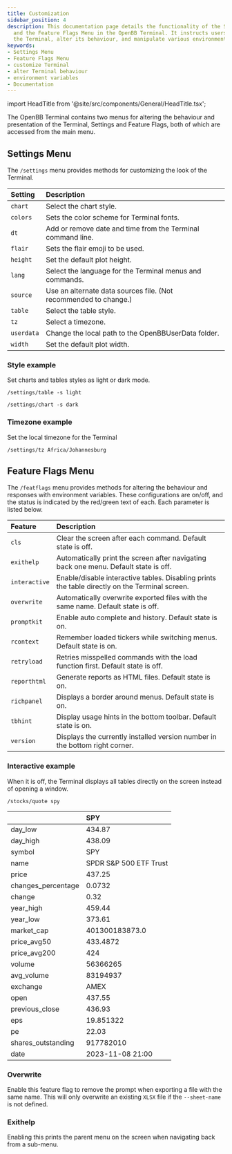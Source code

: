 ```yaml
---
title: Customization
sidebar_position: 4
description: This documentation page details the functionality of the Settings Menu
  and the Feature Flags Menu in the OpenBB Terminal. It instructs users how to customize
  the Terminal, alter its behaviour, and manipulate various environment variables.
keywords:
- Settings Menu
- Feature Flags Menu
- customize Terminal
- alter Terminal behaviour
- environment variables
- Documentation
---
```


import HeadTitle from '@site/src/components/General/HeadTitle.tsx';

<HeadTitle title="Customization - Overview - Usage | OpenBB Terminal Docs" />
The OpenBB Terminal contains two menus for altering the behaviour and presentation of the Terminal, Settings and Feature Flags, both of which are accessed from the main menu.
<br/>


## Settings Menu

The `/settings` menu provides methods for customizing the look of the Terminal.

| Setting        |                                                      Description |
| :-----------   | :--------------------------------------------------------------- |
| `chart`        |                                          Select the chart style. |
| `colors`       |                        Sets the color scheme for Terminal fonts. |
| `dt`           |      Add or remove date and time from the Terminal command line. |
| `flair`        |                                 Sets the flair emoji to be used. |
| `height`       |                                     Set the default plot height. |
| `lang`         |         Select the language for the Terminal menus and commands. |
| `source`       | Use an alternate data sources file. (Not recommended to change.) |
| `table`        |                                          Select the table style. |
| `tz`           |                                               Select a timezone. |
| `userdata`     |              Change the local path to the OpenBBUserData folder. |
| `width`        |                                      Set the default plot width. |

### Style example

Set charts and tables styles as light or dark mode.

```console
/settings/table -s light
```

```console
/settings/chart -s dark
```

### Timezone example

Set the local timezone for the Terminal

```console
/settings/tz Africa/Johannesburg
```

## Feature Flags Menu

The `/featflags` menu provides methods for altering the behaviour and responses with environment variables. These configurations are on/off, and the status is indicated by the red/green text of each.  Each parameter is listed below.

|  Feature       |                                                                                     Description |
| :-----------   | :---------------------------------------------------------------------------------------------- |
| `cls`          |                                     Clear the screen after each command.  Default state is off. |
| `exithelp`     |           Automatically print the screen after navigating back one menu.  Default state is off. |
| `interactive`  | Enable/disable interactive tables.  Disabling prints the table directly on the Terminal screen. |
| `overwrite`    |               Automatically overwrite exported files with the same name.  Default state is off. |
| `promptkit`    |                                         Enable auto complete and history.  Default state is on. |
| `rcontext`     |                            Remember loaded tickers while switching menus.  Default state is on. |
| `retryload`    |                Retries misspelled commands with the load function first.  Default state is off. |
| `reporthtml`   |                                           Generate reports as HTML files.  Default state is on. |
| `richpanel`    |                                           Displays a border around menus.  Default state is on. |
| `tbhint`       |                                Display usage hints in the bottom toolbar.  Default state is on. |
| `version`      |                     Displays the currently installed version number in the bottom right corner. |

### Interactive example

When it is off, the Terminal displays all tables directly on the screen instead of opening a window.

```console
/stocks/quote spy
```

|                    | SPY   |
|:-------------------|:----------------------------|
| day_low            | 434.87                      |
| day_high           | 438.09                      |
| symbol             | SPY                         |
| name               | SPDR S&P 500 ETF Trust      |
| price              | 437.25                      |
| changes_percentage | 0.0732                      |
| change             | 0.32                        |
| year_high          | 459.44                      |
| year_low           | 373.61                      |
| market_cap         | 401300183873.0              |
| price_avg50        | 433.4872                    |
| price_avg200       | 424                         |
| volume             | 56366265                    |
| avg_volume         | 83194937                    |
| exchange           | AMEX                        |
| open               | 437.55                      |
| previous_close     | 436.93                      |
| eps                | 19.851322                   |
| pe                 | 22.03                       |
| shares_outstanding | 917782010                   |
| date               | 2023-11-08 21:00  |

### Overwrite

Enable this feature flag to remove the prompt when exporting a file with the same name. This will only overwrite an existing `XLSX` file if the `--sheet-name` is not defined.

### Exithelp

Enabling this prints the parent menu on the screen when navigating back from a sub-menu.
